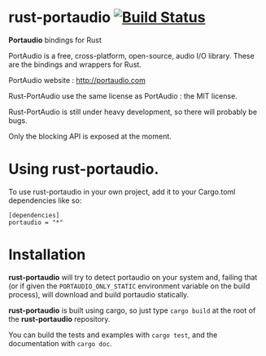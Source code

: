 rust-portaudio [![Build Status](https://travis-ci.org/jeremyletang/rust-portaudio.png?branch=master)](https://travis-ci.org/jeremyletang/rust-portaudio)
==============

__Portaudio__ bindings for Rust

PortAudio is a free, cross-platform, open-source, audio I/O library.
These are the bindings and wrappers for Rust.

PortAudio website : http://portaudio.com

Rust-PortAudio use the same license as PortAudio : the MIT license.

Rust-PortAudio is still under heavy development, so there will probably be bugs.

Only the blocking API is exposed at the moment.


# Using rust-portaudio.

To use rust-portaudio in your own project, add it to your Cargo.toml dependencies like so:

```
[dependencies]
portaudio = "*"
```


# Installation

__rust-portaudio__ will try to detect portaudio on your system and, failing that (or if given the `PORTAUDIO_ONLY_STATIC` environment variable on the build process), will download and build portaudio statically.

__rust-portaudio__ is built using cargo, so just type `cargo build` at the root of the __rust-portaudio__ repository.

You can build the tests and examples with `cargo test`, and the documentation with `cargo doc`.
